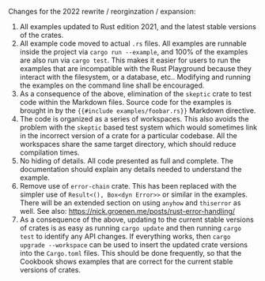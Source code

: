 
Changes for the 2022 rewrite / reorginzation / expansion:

1. All examples updated to Rust edition 2021, and the latest stable versions
of the crates.
2. All example code moved to actual `.rs` files. All examples are runnable
inside the project via `cargo run --example`, and 100% of the examples are also
run via `cargo test`. This makes it easier for users to run the examples that are
incompatible with the Rust Playground because they interact with the filesystem,
or a database, etc.. Modifying and running the examples on the command
line shall be encouraged.
3. As a consequence of the above, elimination of the `skeptic` crate to
test code within the Markdown files. Source code for the examples is
brought in by the `{{#include examples/foobar.rs}}` Markdown directive.
4. The code is organized as a series of workspaces. This also avoids the
problem with the `skeptic` based test system which would sometimes link in the
incorrect version of a crate for a particular codebase. All the workspaces
share the same target directory, which should reduce compilation times.
5. No hiding of details. All code presented as full and complete.  The
documentation should explain any details needed to understand the example.
6. Remove use of `error-chain` crate. This has been replaced with the
simpler use of `Result<(), Box<dyn Error>>` or similar in the examples.
There will be an extended section on using `anyhow` and `thiserror` as well.
See also: https://nick.groenen.me/posts/rust-error-handling/
7. As a consequence of the above, updating to the current stable versions
of crates is as easy as running `cargo update` and then running `cargo
test` to identify any API changes. If everything works, then `cargo upgrade --workspace`
can be used to insert the updated crate versions into the `Cargo.toml` files.
This should be done frequently, so that the Cookbook shows examples that
are correct for the current stable versions of crates.
